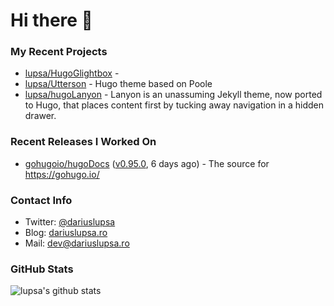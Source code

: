 # Hi there 👋

### My Recent Projects

- [lupsa/HugoGlightbox](https://github.com/lupsa/HugoGlightbox) - 
- [lupsa/Utterson](https://github.com/lupsa/Utterson) - Hugo theme based on Poole
- [lupsa/hugoLanyon](https://github.com/lupsa/hugoLanyon) - Lanyon is an unassuming Jekyll theme, now ported to Hugo, that places content first by tucking away navigation in a hidden drawer.

### Recent Releases I Worked On

- [gohugoio/hugoDocs](https://github.com/gohugoio/hugoDocs) ([v0.95.0](https://github.com/gohugoio/hugoDocs/releases/tag/v0.95.0), 6 days ago) - The source for https://gohugo.io/

### Contact Info
* Twitter: [@dariuslupsa](https://twitter.com/dariuslupsa)
* Blog: [dariuslupsa.ro](https://dariuslupsa.ro)
* Mail: dev@dariuslupsa.ro

### GitHub Stats
![lupsa's github stats](https://github-readme-stats.vercel.app/api?username=lupsa&count_private=true&hide_title=true)